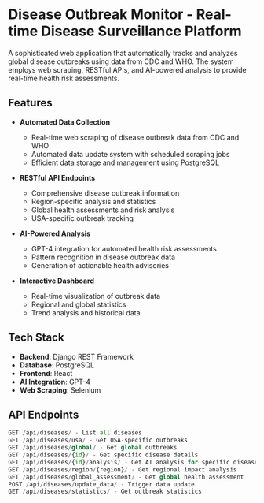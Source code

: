 # Disease Outbreak Monitor - Real-time Disease Surveillance Platform

A sophisticated web application that automatically tracks and analyzes global disease outbreaks using data from CDC and WHO. The system employs web scraping, RESTful APIs, and AI-powered analysis to provide real-time health risk assessments.

## Features

- **Automated Data Collection**
  - Real-time web scraping of disease outbreak data from CDC and WHO
  - Automated data update system with scheduled scraping jobs
  - Efficient data storage and management using PostgreSQL

- **RESTful API Endpoints**
  - Comprehensive disease outbreak information
  - Region-specific analysis and statistics
  - Global health assessments and risk analysis
  - USA-specific outbreak tracking

- **AI-Powered Analysis**
  - GPT-4 integration for automated health risk assessments
  - Pattern recognition in disease outbreak data
  - Generation of actionable health advisories

- **Interactive Dashboard**
  - Real-time visualization of outbreak data
  - Regional and global statistics
  - Trend analysis and historical data

## Tech Stack

- **Backend**: Django REST Framework
- **Database**: PostgreSQL
- **Frontend**: React
- **AI Integration**: GPT-4
- **Web Scraping**: Selenium

## API Endpoints

```python
GET /api/diseases/ - List all diseases
GET /api/diseases/usa/ - Get USA-specific outbreaks
GET /api/diseases/global/ - Get global outbreaks
GET /api/diseases/{id}/ - Get specific disease details
GET /api/diseases/{id}/analysis/ - Get AI analysis for specific disease
GET /api/diseases/region/{region}/ - Get regional impact analysis
GET /api/diseases/global_assessment/ - Get global health assessment
POST /api/diseases/update_data/ - Trigger data update
GET /api/diseases/statistics/ - Get outbreak statistics
